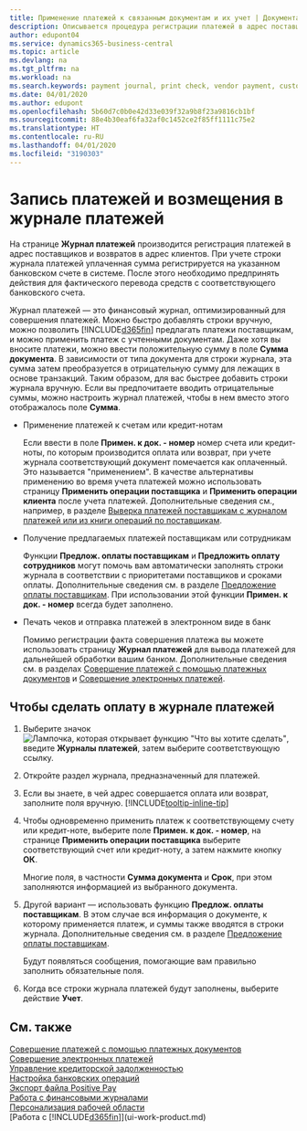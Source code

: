 ```yaml
---
title: Применение платежей к связанным документам и их учет | Документация Майкрософт
description: Описывается процедура регистрации платежей в адрес поставщиков и возвратов в адрес клиентов.
author: edupont04
ms.service: dynamics365-business-central
ms.topic: article
ms.devlang: na
ms.tgt_pltfrm: na
ms.workload: na
ms.search.keywords: payment journal, print check, vendor payment, customer refund, creditor, debt, balance due, AP
ms.date: 04/01/2020
ms.author: edupont
ms.openlocfilehash: 5b60d7c0b0e42d33e039f32a9b8f23a9816cb1bf
ms.sourcegitcommit: 88e4b30eaf6fa32af0c1452ce2f85ff1111c75e2
ms.translationtype: HT
ms.contentlocale: ru-RU
ms.lasthandoff: 04/01/2020
ms.locfileid: "3190303"
---
```

# <a name="record-payments-and-refunds-in-the-payment-journal"></a>Запись платежей и возмещения в журнале платежей

На странице **Журнал платежей** производится регистрация платежей в адрес поставщиков и возвратов в адрес клиентов. При учете строки журнала платежей уплаченная сумма регистрируется на указанном банковском счете в системе. После этого необходимо предпринять действия для фактического перевода средств с соответствующего банковского счета.  

Журнал платежей — это финансовый журнал, оптимизированный для совершения платежей. Можно быстро добавлять строки вручную, можно позволить [!INCLUDE[d365fin](includes/d365fin_md.md)] предлагать платежи поставщикам, и можно применить платеж с учтенными документам. Даже хотя вы вносите платежи, можно ввести положительную сумму в поле **Сумма документа**. В зависимости от типа документа для строки журнала, эта сумма затем преобразуется в отрицательную сумму для лежащих в основе транзакций. Таким образом, для вас быстрее добавить строки журнала вручную. Если вы предпочитаете вводить отрицательные суммы, можно настроить журнал платежей, чтобы в нем вместо этого отображалось поле **Сумма**.  

- Применение платежей к счетам или кредит-нотам

    Если ввести в поле **Примен. к док. - номер** номер счета или кредит-ноты, по которым производится оплата или возврат, при учете журнала соответствующий документ помечается как оплаченный. Это называется "применением". В качестве альтернативы применению во время учета платежей можно использовать страницу **Применить операции поставщика** и **Применить операции клиента** после учета платежей. Дополнительные сведения см., например, в разделе [Выверка платежей поставщикам с журналом платежей или из книги операций по поставщикам](payables-how-apply-purchase-transactions-manually.md).  

- Получение предлагаемых платежей поставщикам или сотрудникам

    Функции **Предлож. оплаты поставщикам** и **Предложить оплату сотрудников** могут помочь вам автоматически заполнять строки журнала в соответствии с приоритетами поставщиков и сроками оплаты. Дополнительные сведения см. в разделе [Предложение оплаты поставщикам](payables-how-suggest-vendor-payments.md). При использовании этой функции **Примен. к док. - номер** всегда будет заполнено.  

- Печать чеков и отправка платежей в электронном виде в банк

    Помимо регистрации факта совершения платежа вы можете использовать страницу **Журнал платежей** для вывода платежей для дальнейшей обработки вашим банком. Дополнительные сведения см. в разделах [Совершение платежей с помощью платежных документов](payables-how-work-checks.md) и [Совершение электронных платежей](finance-make-payments-with-bank-data-conversion-service-or-sepa-credit-transfer.md#exporting-payments-to-a-bank-file).  

## <a name="to-make-payments-in-the-payment-journal"></a>Чтобы сделать оплату в журнале платежей

1. Выберите значок ![Лампочка, которая открывает функцию "Что вы хотите сделать"](media/ui-search/search_small.png "Что вы хотите сделать"), введите **Журналы платежей**, затем выберите соответствующую ссылку.
2. Откройте раздел журнала, предназначенный для платежей.
3. Если вы знаете, в чей адрес совершается оплата или возврат, заполните поля вручную. [!INCLUDE[tooltip-inline-tip](includes/tooltip-inline-tip_md.md)]
4. Чтобы одновременно применить платеж к соответствующему счету или кредит-ноте, выберите поле **Примен. к док. - номер**, на странице **Применить операции поставщика** выберите соответствующий счет или кредит-ноту, а затем нажмите кнопку **ОК**.

    Многие поля, в частности **Сумма документа** и **Срок**, при этом заполняются информацией из выбранного документа.
5. Другой вариант — использовать функцию **Предлож. оплаты поставщикам**. В этом случае вся информация о документе, к которому применяется платеж, и суммы также вводятся в строки журнала. Дополнительные сведения см. в разделе [Предложение оплаты поставщикам](payables-how-suggest-vendor-payments.md).

    Будут появляться сообщения, помогающие вам правильно заполнить обязательные поля.
6.  Когда все строки журнала платежей будут заполнены, выберите действие **Учет**.

## <a name="see-also"></a>См. также
[Совершение платежей с помощью платежных документов](payables-how-work-checks.md)  
[Совершение электронных платежей](finance-make-payments-with-bank-data-conversion-service-or-sepa-credit-transfer.md#exporting-payments-to-a-bank-file)  
[Управление кредиторской задолженностью](payables-manage-payables.md)  
[Настройка банковских операций](bank-setup-banking.md)  
[Экспорт файла Positive Pay](finance-how-positive-pay.md)  
[Работа с финансовыми журналами](ui-work-general-journals.md)  
[Персонализация рабочей области](ui-personalization-user.md)  
[Работа с [!INCLUDE[d365fin](includes/d365fin_md.md)]](ui-work-product.md)  
